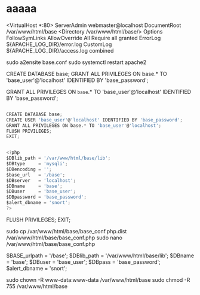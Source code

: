 # aaaaa

<VirtualHost *:80>
    ServerAdmin webmaster@localhost
    DocumentRoot /var/www/html/base
    <Directory /var/www/html/base/>
        Options FollowSymLinks
        AllowOverride All
        Require all granted
    </Directory>
    ErrorLog ${APACHE_LOG_DIR}/error.log
    CustomLog ${APACHE_LOG_DIR}/access.log combined
</VirtualHost>

sudo a2ensite base.conf
sudo systemctl restart apache2

CREATE DATABASE base;
GRANT ALL PRIVILEGES ON base.* TO 'base_user'@'localhost' IDENTIFIED BY 'base_password';

GRANT ALL PRIVILEGES ON `base`.* TO 'base_user'@'localhost' IDENTIFIED BY 'base_password';


```js

CREATE DATABASE base;
CREATE USER 'base_user'@'localhost' IDENTIFIED BY 'base_password';
GRANT ALL PRIVILEGES ON base.* TO 'base_user'@'localhost';
FLUSH PRIVILEGES;
EXIT;


<?php
$DBlib_path = '/var/www/html/base/lib';
$DBtype     = 'mysqli';
$DBencoding = '';
$base_url   = '/base';
$DBserver   = 'localhost';
$DBname     = 'base';
$DBuser     = 'base_user';
$DBpassword = 'base_password';
$alert_dbname = 'snort';
?>

```


FLUSH PRIVILEGES;
EXIT;

sudo cp /var/www/html/base/base_conf.php.dist /var/www/html/base/base_conf.php
sudo nano /var/www/html/base/base_conf.php

$BASE_urlpath = '/base';
$DBlib_path = '/var/www/html/base/lib';
$DBname = 'base';
$DBuser = 'base_user';
$DBpass = 'base_password';
$alert_dbname = 'snort';

sudo chown -R www-data:www-data /var/www/html/base
sudo chmod -R 755 /var/www/html/base
